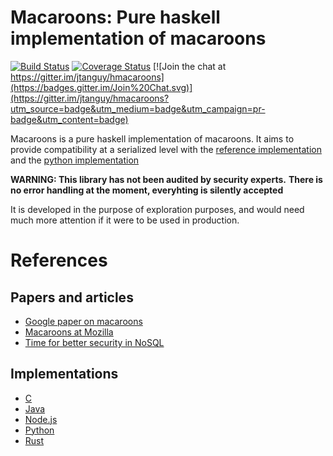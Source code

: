Macaroons: Pure haskell implementation of macaroons
===================================================

[![Build Status](https://travis-ci.org/jtanguy/hmacaroons.svg?branch=master)](https://travis-ci.org/jtanguy/hmacaroons)
[![Coverage Status](https://coveralls.io/repos/jtanguy/hmacaroons/badge.svg?branch=master&service=github)](https://coveralls.io/github/jtanguy/hmacaroons?branch=master)
[![Join the chat at https://gitter.im/jtanguy/hmacaroons](https://badges.gitter.im/Join%20Chat.svg)](https://gitter.im/jtanguy/hmacaroons?utm_source=badge&utm_medium=badge&utm_campaign=pr-badge&utm_content=badge)

Macaroons is a pure haskell implementation of macaroons. It aims to provide
compatibility at a serialized level with the [reference implementation](https://github.com/rescrv/libmacaroons)
and the [python implementation](https://github.com/ecordell/pymacaroons)

**WARNING: This library has not been audited by security experts.**
**There is no error handling at the moment, everyhting is silently accepted**

It is developed in the purpose of exploration purposes, and would need much
more attention if it were to be used in production.

References
==========

Papers and articles
-------------------

- [Google paper on macaroons](http://research.google.com/pubs/pub41892.html)
- [Macaroons at Mozilla](https://air.mozilla.org/macaroons-cookies-with-contextual-caveats-for-decentralized-authorization-in-the-cloud/)
- [Time for better security in NoSQL](http://hackingdistributed.com/2014/11/23/macaroons-in-hyperdex/)

Implementations
---------------

- [C](https://github.com/rescrv/libmacaroons)
- [Java](https://github.com/nitram509/jmacaroons)
- [Node.js](https://github.com/nitram509/macaroons.js)
- [Python](https://github.com/ecordell/pymacaroons)
- [Rust](https://github.com/cryptosphere/rust-macaroons.git)
